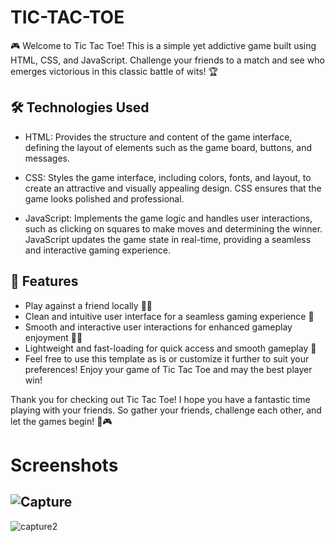 # TIC-TAC-TOE

🎮 Welcome to Tic Tac Toe! This is a simple yet addictive game built using HTML, CSS, and JavaScript. Challenge your friends to a match and see who emerges victorious in this classic battle of wits! 🏆

## 🛠️ Technologies Used
- HTML: Provides the structure and content of the game interface, defining the layout of elements such as the game board, buttons, and messages.

- CSS: Styles the game interface, including colors, fonts, and layout, to create an attractive and visually appealing design. CSS ensures that the game looks polished and professional.

- JavaScript: Implements the game logic and handles user interactions, such as clicking on squares to make moves and determining the winner. JavaScript updates the game state in real-time, providing a seamless and interactive gaming experience.

## 🎉 Features
- Play against a friend locally 🤼‍♂️
- Clean and intuitive user interface for a seamless gaming experience 🎨
- Smooth and interactive user interactions for enhanced gameplay enjoyment 🔄💫
- Lightweight and fast-loading for quick access and smooth gameplay 🚀
- Feel free to use this template as is or customize it further to suit your preferences! Enjoy your game of Tic Tac Toe and may the best player win!

Thank you for checking out Tic Tac Toe! I hope you have a fantastic time playing with your friends. So gather your friends, challenge each other, and let the games begin! 🎉🎮

# Screenshots

![Capture](https://github.com/NAMANwebdev/TIC-TAC-TOE/assets/152621485/b0b0fe81-065e-4452-abb7-e73b973e7d39)
------------------------------------------------------------------------------------------------------------------
![capture2](https://github.com/NAMANwebdev/TIC-TAC-TOE/assets/152621485/5ecdaade-3002-4e6e-af16-a3a7c5bcc200)

